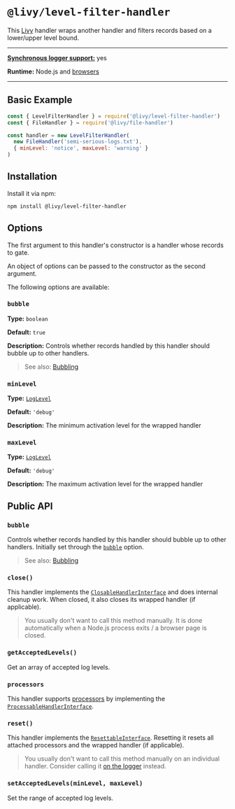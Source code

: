 # `@livy/level-filter-handler`

This [Livy](../../README.md#readme) handler wraps another handler and filters records based on a lower/upper level bound.

---

[**Synchronous logger support:**](../../README.md#synchronous-and-asynchronous-logging) yes

**Runtime:** Node.js and [browsers](../../README.md#usage-in-browsers)

---

## Basic Example

```js
const { LevelFilterHandler } = require('@livy/level-filter-handler')
const { FileHandler } = require('@livy/file-handler')

const handler = new LevelFilterHandler(
  new FileHandler('semi-serious-logs.txt'),
  { minLevel: 'notice', maxLevel: 'warning' }
)
```

## Installation

Install it via npm:

```bash
npm install @livy/level-filter-handler
```

## Options

The first argument to this handler's constructor is a handler whose records to gate.

An object of options can be passed to the constructor as the second argument.

The following options are available:

### `bubble`

**Type:** `boolean`

**Default:** `true`

**Description:** Controls whether records handled by this handler should bubble up to other handlers.

> See also: [Bubbling](../../README.md#bubbling)

### `minLevel`

**Type:** [`LogLevel`](../contracts/README.md#loglevel)

**Default:** `'debug'`

**Description:** The minimum activation level for the wrapped handler

### `maxLevel`

**Type:** [`LogLevel`](../contracts/README.md#loglevel)

**Default:** `'debug'`

**Description:** The maximum activation level for the wrapped handler

## Public API

### `bubble`

Controls whether records handled by this handler should bubble up to other handlers. Initially set through the [`bubble`](#bubble) option.

> See also: [Bubbling](../../README.md#bubbling)

### `close()`

This handler implements the [`ClosableHandlerInterface`](../contracts/README.md#closablehandlerinterface) and does internal cleanup work. When closed, it also closes its wrapped handler (if applicable).

> You usually don't want to call this method manually. It is done automatically when a Node.js process exits / a browser page is closed.

### `getAcceptedLevels()`

Get an array of accepted log levels.

### `processors`

This handler supports [processors](../../README.md#processors) by implementing the [`ProcessableHandlerInterface`](../contracts/README.md#processablehandlerinterface).

### `reset()`

This handler implements the [`ResettableInterface`](../contracts/README.md#resettableinterface). Resetting it resets all attached processors and the wrapped handler (if applicable).

> You usually don't want to call this method manually on an individual handler. Consider calling it [on the logger](../logger/README.md#reset) instead.

### `setAcceptedLevels(minLevel, maxLevel)`

Set the range of accepted log levels.
